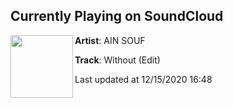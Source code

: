 ## Currently Playing on SoundCloud

[<img align="left" width="100" src="https://i1.sndcdn.com/artworks-C3QypNH8YqFzzIM8-epQDaQ-t50x50.jpg">](https://soundcloud.com/ainsouf/without-one-spliff-1?in=ainsouf/sets/edits-2)

**Artist**: AIN SOUF 

**Track**: Without (Edit)

Last updated at 12/15/2020 16:48
